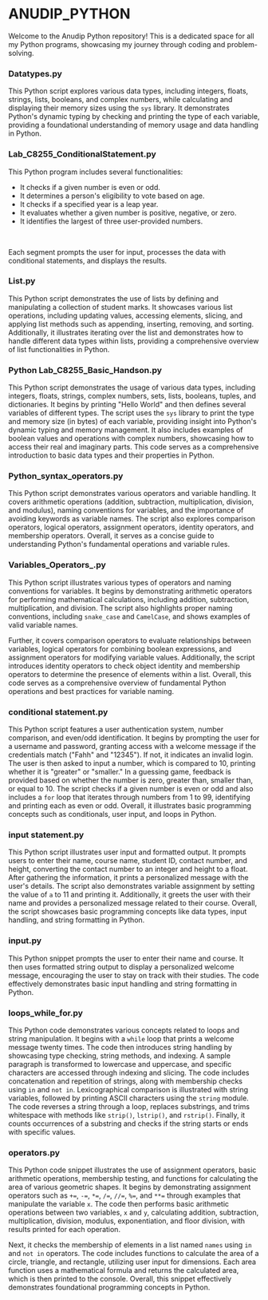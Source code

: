# ANUDIP_PYTHON
Welcome to the Anudip Python repository! This is a dedicated space for all my Python programs, showcasing my journey through coding and problem-solving.

### Datatypes.py 
This Python script explores various data types, including integers, floats, strings, lists, booleans, and complex numbers, while calculating and displaying their memory sizes using the `sys` library. It demonstrates Python's dynamic typing by checking and printing the type of each variable, providing a foundational understanding of memory usage and data handling in Python.

### Lab_C8255_ConditionalStatement.py
This Python program includes several functionalities:

- It checks if a given number is even or odd.
- It determines a person's eligibility to vote based on age.
- It checks if a specified year is a leap year.
- It evaluates whether a given number is positive, negative, or zero.
- It identifies the largest of three user-provided numbers.
<br>

Each segment prompts the user for input, processes the data with conditional statements, and displays the results.

### List.py
This Python script demonstrates the use of lists by defining and manipulating a collection of student marks. It showcases various list operations, including updating values, accessing elements, slicing, and applying list methods such as appending, inserting, removing, and sorting. Additionally, it illustrates iterating over the list and demonstrates how to handle different data types within lists, providing a comprehensive overview of list functionalities in Python.

### Python Lab_C8255_Basic_Handson.py
This Python script demonstrates the usage of various data types, including integers, floats, strings, complex numbers, sets, lists, booleans, tuples, and dictionaries. It begins by printing "Hello World" and then defines several variables of different types. The script uses the `sys` library to print the type and memory size (in bytes) of each variable, providing insight into Python's dynamic typing and memory management. It also includes examples of boolean values and operations with complex numbers, showcasing how to access their real and imaginary parts. This code serves as a comprehensive introduction to basic data types and their properties in Python.

### Python_syntax_operators.py
This Python script demonstrates various operators and variable handling. It covers arithmetic operations (addition, subtraction, multiplication, division, and modulus), naming conventions for variables, and the importance of avoiding keywords as variable names. The script also explores comparison operators, logical operators, assignment operators, identity operators, and membership operators. Overall, it serves as a concise guide to understanding Python's fundamental operations and variable rules.

### Variables_Operators_.py
This Python script illustrates various types of operators and naming conventions for variables. It begins by demonstrating arithmetic operators for performing mathematical calculations, including addition, subtraction, multiplication, and division. The script also highlights proper naming conventions, including `snake_case` and `CamelCase`, and shows examples of valid variable names.

Further, it covers comparison operators to evaluate relationships between variables, logical operators for combining boolean expressions, and assignment operators for modifying variable values. Additionally, the script introduces identity operators to check object identity and membership operators to determine the presence of elements within a list. Overall, this code serves as a comprehensive overview of fundamental Python operations and best practices for variable naming.

### conditional statement.py
This Python script features a user authentication system, number comparison, and even/odd identification. It begins by prompting the user for a username and password, granting access with a welcome message if the credentials match ("Fahh" and "12345"). If not, it indicates an invalid login. The user is then asked to input a number, which is compared to 10, printing whether it is "greater" or "smaller." In a guessing game, feedback is provided based on whether the number is zero, greater than, smaller than, or equal to 10. The script checks if a given number is even or odd and also includes a `for` loop that iterates through numbers from 1 to 99, identifying and printing each as even or odd. Overall, it illustrates basic programming concepts such as conditionals, user input, and loops in Python.

### input statement.py
This Python script illustrates user input and formatted output. It prompts users to enter their name, course name, student ID, contact number, and height, converting the contact number to an integer and height to a float. After gathering the information, it prints a personalized message with the user's details. The script also demonstrates variable assignment by setting the value of `a` to 11 and printing it. Additionally, it greets the user with their name and provides a personalized message related to their course. Overall, the script showcases basic programming concepts like data types, input handling, and string formatting in Python.

### input.py
This Python snippet prompts the user to enter their name and course. It then uses formatted string output to display a personalized welcome message, encouraging the user to stay on track with their studies. The code effectively demonstrates basic input handling and string formatting in Python.

### loops_while_for.py
This Python code demonstrates various concepts related to loops and string manipulation. It begins with a `while` loop that prints a welcome message twenty times. The code then introduces string handling by showcasing type checking, string methods, and indexing. A sample paragraph is transformed to lowercase and uppercase, and specific characters are accessed through indexing and slicing. The code includes concatenation and repetition of strings, along with membership checks using `in` and `not in`. Lexicographical comparison is illustrated with string variables, followed by printing ASCII characters using the `string` module. The code reverses a string through a loop, replaces substrings, and trims whitespace with methods like `strip()`, `lstrip()`, and `rstrip()`. Finally, it counts occurrences of a substring and checks if the string starts or ends with specific values.

### operators.py
This Python code snippet illustrates the use of assignment operators, basic arithmetic operations, membership testing, and functions for calculating the area of various geometric shapes. It begins by demonstrating assignment operators such as `+=`, `-=`, `*=`, `/=`, `//=`, `%=`, and `**=` through examples that manipulate the variable `x`. The code then performs basic arithmetic operations between two variables, `x` and `y`, calculating addition, subtraction, multiplication, division, modulus, exponentiation, and floor division, with results printed for each operation. 

Next, it checks the membership of elements in a list named `names` using `in` and `not in` operators. The code includes functions to calculate the area of a circle, triangle, and rectangle, utilizing user input for dimensions. Each area function uses a mathematical formula and returns the calculated area, which is then printed to the console. Overall, this snippet effectively demonstrates foundational programming concepts in Python.


